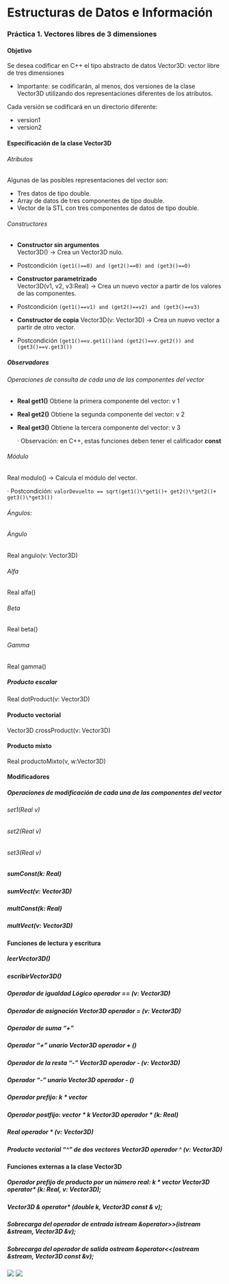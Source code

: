 # Estructuras de Datos e Información

### Práctica 1. Vectores libres de 3 dimensiones

#### Objetivo

Se desea codificar en C++ el tipo abstracto de datos Vector3D: vector libre de tres
dimensiones

- Importante: se codificarán, al menos, dos versiones de la clase Vector3D utilizando dos representaciones diferentes de los atributos.

Cada versión se codificará en un directorio diferente:

- version1
- version2

#### Especificación de la clase Vector3D

###### Atributos

Algunas de las posibles representaciones del vector son:
- Tres datos de tipo double.
- Array de datos de tres componentes de tipo double.
- Vector de la STL con tres componentes de datos de tipo double.

###### Constructores
- **Constructor sin argumentos**  
Vector3D() → Crea un Vector3D nulo.  
- Postcondición ```(get1()==0) and (get2()==0) and (get3()==0)```

- **Constructor parametrizado**  
Vector3D(v1, v2, v3:Real) → Crea un nuevo vector a partir de los valores
de las componentes.
- Postcondición ```(get1()==v1) and (get2()==v2) and (get3()==v3)```  

- **Constructor de copia**
Vector3D(v: Vector3D) → Crea un nuevo vector a partir de otro vector.
- Postcondición ```(get1()==v.get1())and (get2()==v.get2()) and
(get3()==v.get3())```

##### Observadores  
###### Operaciones de consulta de cada una de las componentes del vector

- **Real get1()**
Obtiene la primera componente del vector: v 1

- **Real get2()**
Obtiene la segunda componente del vector: v 2

- **Real get3()**
Obtiene la tercera componente del vector: v 3

     · Observación: en C++, estas funciones deben tener el calificador **const**

###### Módulo
Real modulo() → Calcula el módulo del vector.

· Postcondición: ```valorDevuelto == sqrt(get1()\*get1()+ get2()\*get2()+ get3()\*get3())```

###### Ángulos:

###### Ángulo
Real angulo(v: Vector3D)

###### Alfa
Real alfa()

###### Beta
Real beta()

###### Gamma
Real gamma()

##### Producto escalar
Real dotProduct(v: Vector3D)

#### Producto vectorial
Vector3D crossProduct(v: Vector3D)

#### Producto mixto
Real productoMixto(v, w:Vector3D)

####  Modificadores

##### Operaciones de modificación de cada una de las componentes del vector

###### set1(Real v)

###### set2(Real v)

###### set3(Real v)

##### sumConst(k: Real)

##### sumVect(v: Vector3D)

##### multConst(k: Real)

##### multVect(v: Vector3D)

####  Funciones de lectura y escritura

##### leerVector3D()

##### escribirVector3D()

##### Operador de igualdad Lógico operador == (v: Vector3D)

##### Operador de asignación Vector3D operador = (v: Vector3D)

##### Operador de suma “+”

##### Operador “+” unario Vector3D operador + ()

##### Operador de la resta “-” Vector3D operador - (v: Vector3D)

##### Operador “-” unario Vector3D operador - ()

##### Operador prefijo: k * vector

##### Operador postfijo: vector * k Vector3D operador * (k: Real)

##### Real operador * (v: Vector3D)

##### Producto vectorial “^” de dos vectores Vector3D operador ^ (v: Vector3D)

#### Funciones externas a la clase Vector3D

##### Operador prefijo de producto por un número real: k * vector Vector3D operator* (k: Real, v: Vector3D);

##### Vector3D & operator* (double k, Vector3D const & v);

##### Sobrecarga del operador de entrada istream &operator>>(istream &stream, Vector3D &v);

##### Sobrecarga del operador de salida ostream &operator<<(ostream &stream, Vector3D const &v);  


![](https://img.shields.io/badge/status-85%25-yellowgreen.svg)
![](https://img.shields.io/badge/compilable-yes-green.svg)
